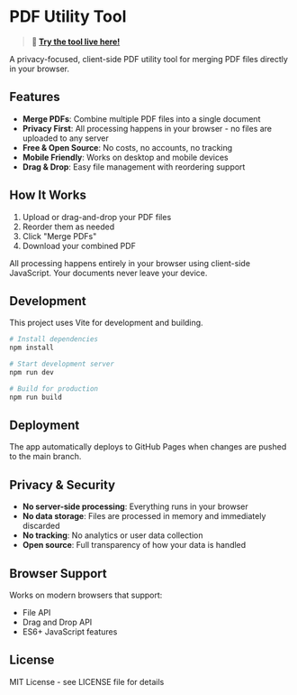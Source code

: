 # PDF Utility Tool

> **🔗 [Try the tool live here!](https://reecebuckle.github.io/PDF-Utilities/)**

A privacy-focused, client-side PDF utility tool for merging PDF files directly in your browser.

## Features

- **Merge PDFs**: Combine multiple PDF files into a single document
- **Privacy First**: All processing happens in your browser - no files are uploaded to any server
- **Free & Open Source**: No costs, no accounts, no tracking
- **Mobile Friendly**: Works on desktop and mobile devices
- **Drag & Drop**: Easy file management with reordering support

## How It Works

1. Upload or drag-and-drop your PDF files
2. Reorder them as needed
3. Click "Merge PDFs"
4. Download your combined PDF

All processing happens entirely in your browser using client-side JavaScript. Your documents never leave your device.

## Development

This project uses Vite for development and building.

```bash
# Install dependencies
npm install

# Start development server
npm run dev

# Build for production
npm run build
```

## Deployment

The app automatically deploys to GitHub Pages when changes are pushed to the main branch.

## Privacy & Security

- **No server-side processing**: Everything runs in your browser
- **No data storage**: Files are processed in memory and immediately discarded
- **No tracking**: No analytics or user data collection
- **Open source**: Full transparency of how your data is handled

## Browser Support

Works on modern browsers that support:
- File API
- Drag and Drop API
- ES6+ JavaScript features

## License

MIT License - see LICENSE file for details